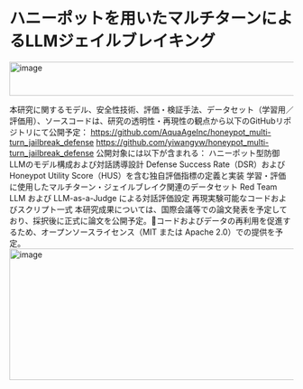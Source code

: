 # ハニーポットを用いたマルチターンによるLLMジェイルブレイキング
<img width="752" height="60" alt="image" src="https://github.com/user-attachments/assets/d349d849-73f5-433f-bfe6-952c6df50505" />



本研究に関するモデル、安全性技術、評価・検証手法、データセット（学習用／評価用）、ソースコードは、研究の透明性・再現性の観点から以下のGitHubリポジトリにて公開予定：
https://github.com/AquaAgeInc/honeypot_multi-turn_jailbreak_defense
https://github.com/yiwangyw/honeypot_multi-turn_jailbreak_defense
公開対象には以下が含まれる：
ハニーポット型防御LLMのモデル構成および対話誘導設計
Defense Success Rate（DSR）および Honeypot Utility Score（HUS）を含む独自評価指標の定義と実装
学習・評価に使用したマルチターン・ジェイルブレイク関連のデータセット
Red Team LLM および LLM-as-a-Judge による対話評価設定
再現実験可能なコードおよびスクリプト一式
本研究成果については、国際会議等での論文発表を予定しており、採択後に正式に論文を公開予定。コードおよびデータの再利用を促進するため、オープンソースライセンス（MIT または Apache 2.0）での提供を予定。
<img width="1336" height="233" alt="image" src="https://github.com/user-attachments/assets/f6c1aa14-72a3-4180-83dc-5ad4ab79f2b1" />

